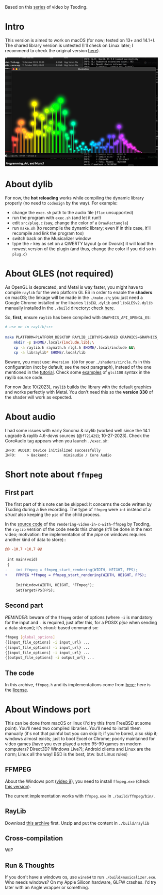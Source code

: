 Based on this [series](https://www.youtube.com/playlist?list=PLpM-Dvs8t0Vak1rrE2NJn8XYEJ5M7-BqT
)
of video by Tsoding.

Intro
=====

This version is aimed to work on macOS (for now; tested on 13+ and 14.1+).
The shared library version is untested (I'll check on Linux later; I recommend
to check the original version [here](https://github.com/tsoding/musializer)).

![Example of display](./resources/images/musicalizer_by_tsoding_macos_version.png "Example of display (WIP)")

About dylib
===========

For now, the **hot reloading** works while compiling the dynamic library
properly (no need to `codesign` by the way). For example:
- change the `exec.sh` path to the audio file (`flac` unsupported)
- run the program with `exec.sh` (and let it run!)
- edit `src/plug.c` (say, change the color of a `DrawRectangle`) 
- run `make.sh` (to recompile the dynamic library; even if in this case,
  it'll recompile and link the program too)
- switch back on the Musicalizer window
- type the `r` key as set on a QWERTY layout (`p` on Dvorak)
it will load the newest version of the plugin (and thus, change the color if
you did so in `plug.c`)

About GLES (not required)
=========================

As OpenGL is deprecated, and Metal is way faster, you might have to compile
`raylib` for the web platform GL ES in order to enable the **shaders** on macOS;
the linkage will be made in the `./make.sh`; you just need a Google Chrome
installed or the libaries `libEGL.dylib` and `libGLESv2.dylib` manually
installed in the `./build` directory: check
[here](https://github.com/grplyler/raylib-articles#3-quickstart-short-version-using-angle-from-your-browser).

So, **first**, ensure `raylib` has been compiled with `GRAPHICS_API_OPENGL_ES`:

```sh
# use me in raylib/src

make PLATFORM=PLATFORM_DESKTOP RAYLIB_LIBTYPE=SHARED GRAPHICS=GRAPHICS_API_OPENGL_ES && \
    mkdir -p $HOME/.local/{include,lib};\
    cp -a raylib.h raymath.h rlgl.h $HOME/.local/include &&\
    cp -a libraylib* $HOME/.local/lib
```

Beware, you must use: `#version 100` for your `./shaders/circle.fs` in this
configuration (not by default; see the next paragraph),
instead of the one mentioned in the
[tutorial](https://www.youtube.com/watch?v=1pqIg-Ug7bU&list=PLpM-Dvs8t0Vak1rrE2NJn8XYEJ5M7-BqT&index=7).
Check some [examples](https://github.com/raysan5/raylib/blob/master/examples/shaders/resources/shaders/glsl100/bloom.fs)
of `glsl100` syntax in the raylib source code.

For now (late 10/2023), `raylib` builds the library with the default
graphics and works perfectly with Metal. You don't need this so the
**version 330** of the shader will work as expected.

About audio
===========

I had some issues with early Sonoma & raylib (worked well since the 14.1 upgrade
& raylib 4.6-*devel* sources (@`f721429`); 10-27-2023). Check the CoreAudio tag
appears when you launch `./exec.sh`:

```
INFO: AUDIO: Device initialized successfully
INFO:     > Backend:       miniaudio / Core Audio
```

Short note about `ffmpeg`
=========================

First part
----------

The first part of this note can be skipped: It concerns the code written by Tsoding
during a live recording. The type of `ffmpeg` were `int` instead
of a *struct* also keeping the `pid` of the child process.

In the [source code](https://github.com/tsoding/rendering-video-in-c-with-ffmpeg/tree/1347d5356987f1d9b131a6c59ab72748599dee7f)
of the `rendering-video-in-c-with-ffmpeg` by Tsoding, the `raylib` version
of the code needs this change (it'll be done in the next video; motivation:
the implementation of the *pipe* on windows requires another kind of data
to store)::

```patch
@@ -10,7 +10,7 @@

 int main(void)
 {
-    int ffmpeg = ffmpeg_start_rendering(WIDTH, HEIGHT, FPS);
+    FFMPEG *ffmpeg = ffmpeg_start_rendering(WIDTH, HEIGHT, FPS);

     InitWindow(WIDTH, HEIGHT, "FFmpeg");
     SetTargetFPS(FPS);
```

Second part
-----------

*REMINDER*: beware of the `ffmpeg` order of options (where `-i` is
mandatory for the input and `-` is required, just after this, for a
POSIX *pipe* when sending a data stream);
it's *chunk*-based command so:

```sh
ffmpeg [global_options]
{[input_file_options] -i input_url} ...
{[input_file_options] -i input_url} ...
{[input_file_options] -i input_url} ...
{[output_file_options] -i output_url} ...
```

The code
--------

In this archive, `ffmpeg.h` and its implementations come from [here](https://github.com/tsoding/musializer/blob/master/src/ffmpeg.h); 
here is the [license](https://github.com/tsoding/musializer/blob/master/LICENSE).

About Windows port
==================

This can be done from macOS or linux (I'd try this from FreeBSD at some point).
You'll need two compiled libraries. You'll need to install them manually 
(it's not that painful but you can skip it; if you're
bored, also skip it; windows almost exists; just to boot Excel or Chrome;
poorly maintained for video games (have you ever played a retro 95-99 games on 
modern computers? Direct3D? Windows Live?); Android clients
and Linux are the norm; Linux all the way! BSD is the best, btw: but Linux
rules)

FFMPEG
------

About the Windows port ([video 9](https://www.youtube.com/watch?v=EB96Auoag6g&list=PLpM-Dvs8t0Vak1rrE2NJn8XYEJ5M7-BqT&index=9)),
you need to install `ffmpeg.exe` (check [this version](https://www.gyan.dev/ffmpeg/builds/packages/ffmpeg-2023-10-18-git-e7a6bba51a-essentials_build.7z)).

The current implementation works with `ffmpeg.exe` in `./build/ffmpeg/bin/`.

RayLib
------

Download [this archive](https://github.com/raysan5/raylib/releases/download/4.6-dev/raylib-4.6-dev_win64_mingw-w64.zip) first.
Unzip and put the content in `./build/raylib`

Cross-compilation
-----------------

WIP

Run & Thoughts
--------------

If you don't have a windows os, use `wine64` to run `./build/musicalizer.exe`.
Who needs windows? On my Apple Silicon hardware, GLFW crashes.
I'd try later with an Angle wrapper or something.
